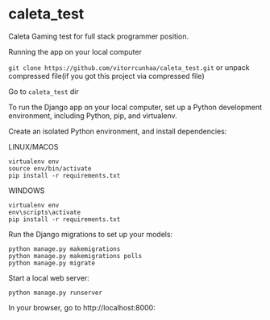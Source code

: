 # caleta_test
Caleta Gaming test for full stack programmer position.

Running the app on your local computer

`git clone https://github.com/vitorrcunhaa/caleta_test.git` or unpack compressed file(if you got this project via compressed file)

Go to `caleta_test` dir

To run the Django app on your local computer, set up a Python development environment, including Python, pip, and virtualenv.

Create an isolated Python environment, and install dependencies:

LINUX/MACOS
```
virtualenv env
source env/bin/activate
pip install -r requirements.txt
```
WINDOWS
```
virtualenv env
env\scripts\activate
pip install -r requirements.txt
```
Run the Django migrations to set up your models:
```
python manage.py makemigrations
python manage.py makemigrations polls
python manage.py migrate
```
Start a local web server:

`python manage.py runserver`

In your browser, go to http://localhost:8000:
